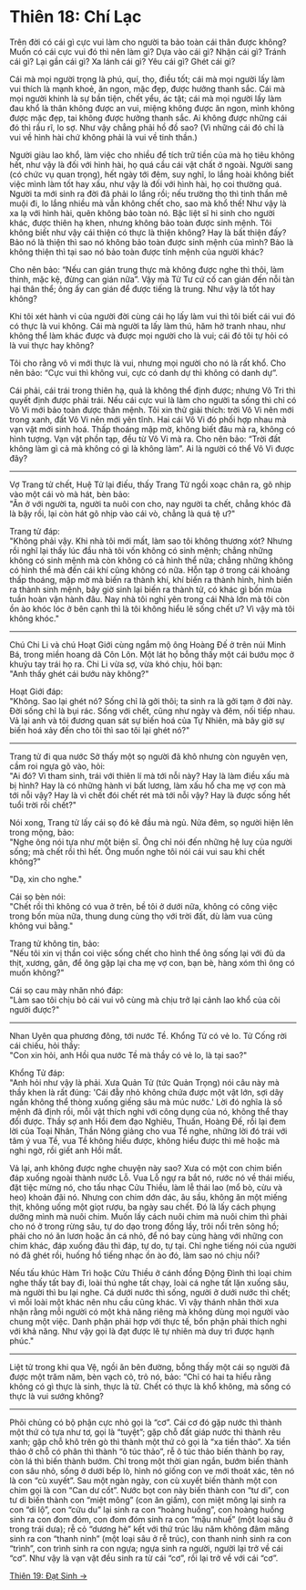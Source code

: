 # Thiên 18: Chí Lạc

Trên đời có cái gì cực vui làm cho người ta bảo toàn cái thân được không? Muốn
có cái cực vui đó thì nên làm gì? Dựa vào cái gì? Nhận cái gì? Tránh cái gì? Lại
gần cái gì? Xa lánh cái gì? Yêu cái gì? Ghét cái gì?

Cái mà mọi người trọng là phú, quí, thọ, điều tốt; cái mà mọi người lấy làm vui
thích là mạnh khoẻ, ăn ngon, mặc đẹp, được hưởng thanh sắc. Cái mà mọi người
khinh là sự bần tiện, chết yểu, ác tật; cái mà mọi người lấy làm đau khổ là thân
không được an vui, miệng không được ăn ngon, mình không được mặc đẹp, tai không
được hưởng thanh sắc. Ai không được những cái đó thì rầu rĩ, lo sợ. Như vậy
chẳng phải hồ đồ sao? (Vì những cái đó chỉ là vui về hình hài chứ không phải
là vui về tinh thần.)

Người giàu lao khổ, làm việc cho nhiều để tích trữ tiền của mà họ tiêu không
hết, như vậy là đối với hình hài, họ quá cầu cái vật chất ở ngoài. Người sang
(có chức vụ quan trọng), hết ngày tới đêm, suy nghĩ, lo lắng hoài không biết
việc mình làm tốt hay xấu, như vậy là đối với hình hài, họ coi thường quá. Người
ta mới sinh ra đời đã phải lo lắng rồi; nếu trường thọ thì tinh thần mê muội đi,
lo lắng nhiều mà vẫn không chết cho, sao mà khổ thế! Như vậy là xa lạ với hình
hài, quên không bảo toàn nó. Bậc liệt sĩ hi sinh cho người khác, được thiên hạ
khen, nhưng không bảo toàn được sinh mệnh. Tôi không biết như vậy cái thiện có
thực là thiện không? Hay là bất thiện đấy? Bảo nó là thiện thì sao nó không bảo
toàn được sinh mệnh của mình? Bảo là không thiện thì tại sao nó bảo toàn được
tính mệnh của người khác?

Cho nên bảo: “Nếu can gián trung thực mà không được nghe thì thôi, làm thinh,
mặc kệ, đừng can gián nữa”. Vậy mà Tử Tư cứ cố can gián đến nỗi tàn hại thân
thể; ông ấy can gián để được tiếng là trung. Như vậy là tốt hay không?

Khi tôi xét hành vi của người đời cùng cái họ lấy làm vui thì tôi biết cái vui
đó có thực là vui không. Cái mà người ta lấy làm thú, hăm hở tranh nhau, như
không thể làm khác được và được mọi người cho là vui; cái đó tôi tự hỏi có là
vui thực hay không?

Tôi cho rằng vô vi mới thực là vui, nhưng mọi người cho nó là rất khổ. Cho nên
bảo: “Cực vui thì không vui, cực có danh dự thì không có danh dự”.

Cái phải, cái trái trong thiên hạ, quả là không thể định được; nhưng Vô Tri thì
quyết định được phải trái. Nếu cái cực vui là làm cho người ta sống thì chỉ có
Vô Vi mới bảo toàn được thân mệnh. Tôi xin thử giải thích: trời Vô Vi nên mới
trong xanh, đất Vô Vi nên mới yên tĩnh. Hai cái Vô Vi đó phối hợp nhau mà vạn
vật mới sinh hoá. Thấp thoáng mập mờ, không biết đâu mà ra, không có hình tượng.
Vạn vật phồn tạp, đều từ Vô Vi mà ra. Cho nên bảo: “Trời đất không làm gì cả mà
không có gì là không làm”. Ai là người có thể Vô Vi được đây?

***

Vợ Trang tử chết, Huệ Tử lại điếu, thấy Trang Tử ngồi xoạc chân ra, gõ nhịp vào
một cái vò mà hát, bèn bảo:  
"Ăn ở với người ta, người ta nuôi con cho, nay người ta chết, chẳng khóc đã là
bậy rồi, lại còn hát gõ nhịp vào cái vò, chẳng là quá tệ ư?"

Trang tử đáp:  
"Không phải vậy. Khi nhà tôi mới mất, làm sao tôi không thương xót? Nhưng rồi
nghĩ lại thấy lúc đầu nhà tôi vốn không có sinh mệnh; chẳng những không có sinh
mệnh mà còn không có cả hình thể nữa; chẳng những không có hình thể mà đến cái
khí cũng không có nữa. Hỗn tạp ở trong cái khoảng thấp thoáng, mập mờ mà biến ra
thành khí, khí biến ra thành hình, hình biến ra thành sinh mệnh, bây giờ sinh
lại biến ra thành tử, có khác gì bốn mùa tuần hoàn vận hành đâu. Nay nhà tôi
nghỉ yên trong cái Nhà lớn mà tôi còn ồn ào khóc lóc ở bên cạnh thì là tôi không
hiểu lẽ sống chết ư? Vì vậy mà tôi không khóc."

***

Chú Chi Li và chú Hoạt Giới cùng ngắm mộ ông Hoàng Đế ở trên núi Minh Bá, trong
miền hoang dã Côn Lôn. Một lát họ bỗng thấy một cái bướu mọc ở khuỷu tay trái họ
ra. Chi Li vừa sợ, vừa khó chịu, hỏi bạn:  
"Anh thấy ghét cái bướu này không?"

Hoạt Giới đáp:  
"Không. Sao lại ghét nó? Sống chỉ là gởi thôi; ta sinh ra là gởi tạm ở đời này.
Đời sống chỉ là bụi rác. Sống với chết, cũng như ngày và đêm, nối tiếp nhau. Vả
lại anh và tôi đương quan sát sự biến hoá của Tự Nhiên, mà bây giờ sự biến hoá
xảy đến cho tôi thì sao tôi lại ghét nó?"

***

Trang tử đi qua nước Sở thấy một sọ người đã khô nhưng còn nguyên vẹn, cầm roi
ngựa gõ vào, hỏi:  
"Ai đó? Vì tham sinh, trái với thiên lí mà tới nỗi này? Hay là làm điều xấu mà
bị hình? Hay là có những hành vi bất lương, làm xấu hổ cha mẹ vợ con mà tới nỗi
vậy? Hay là vì chết đói chết rét mà tới nỗi vậy? Hay là được sống hết tuổi trời
rồi chết?"

Nói xong, Trang tử lấy cái sọ đó kê đầu mà ngủ. Nửa đêm, sọ người hiện lên trong
mộng, bảo:  
"Nghe ông nói tựa như một biện sĩ. Ông chỉ nói đến những hệ luỵ của người sống;
mà chết rồi thì hết. Ông muốn nghe tôi nói cái vui sau khi chết không?"

"Dạ, xin cho nghe."

Cái sọ bèn nói:  
"Chết rồi thì không có vua ở trên, bề tôi ở dưới nữa, không có công việc trong
bốn mùa nữa, thung dung cùng thọ với trời đất, dù làm vua cũng không vui bằng."

Trang tử không tin, bảo:  
"Nếu tôi xin vị thần coi việc sống chết cho hình thể ông sống lại với đủ da
thịt, xương, gân, để ông gặp lại cha mẹ vợ con, bạn bè, hàng xóm thì ông có muốn
không?"

Cái sọ cau mày nhăn nhó đáp:  
"Làm sao tôi chịu bỏ cái vui vô cùng mà chịu trở lại cảnh lao khổ của cõi người
được?"

***

Nhan Uyên qua phương đông, tới nước Tề. Khổng Tử có vẻ lo. Tử Cống rời cái
chiếu, hỏi thầy:  
"Con xin hỏi, anh Hồi qua nước Tề mà thầy có vẻ lo, là tại sao?"

Khổng Tử đáp:  
"Anh hỏi như vậy là phải. Xưa Quản Tử (tức Quản Trọng) nói câu này mà thầy khen
là rất đúng: 'Cái đẫy nhỏ không chứa được một vật lớn, sợi dây ngắn không thể
thòng xuống giếng sâu mà múc nước.' Lời đó nghĩa là số mệnh đã định rồi, mỗi vật
thích nghi với công dụng của nó, không thể thay đổi được. Thầy sợ anh Hồi đem
đạo Nghiêu, Thuấn, Hoàng Đế, rồi lại đem lời của Toại Nhân, Thần Nông giảng cho
vua Tề nghe, những lời đó trái với tâm ý vua Tề, vua Tề không hiểu được, không
hiểu được thì mê hoặc mà nghi ngờ, rồi giết anh Hồi mất.

Vả lại, anh không được nghe chuyện này sao? Xưa có một con chim biển đáp xuống
ngoài thành nước Lỗ. Vua Lỗ ngự ra bắt nó, rước nó về thái miếu, đặt tiệc mừng
nó, cho tấu nhạc Cửu Thiều, làm lễ thái lao (mổ bò, cừu và heo) khoản đãi nó.
Nhưng con chim dớn dác, âu sầu, không ăn một miếng thịt, không uống một giọt
rượu, ba ngày sau chết. Đó là lấy cách phụng dưỡng mình mà nuôi chim. Muốn lấy
cách nuôi chim mà nuôi chim thì phải cho nó ở trong rừng sâu, tự do dạo trong
đồng lầy, trôi nổi trên sông hồ; phải cho nó ăn lươn hoặc ăn cá nhỏ, để nó bay
cùng hàng với những con chim khác, đáp xuống đâu thì đáp, tự do, tự tại. Chỉ
nghe tiếng nói của người nó đã ghét rồi, huống hồ tiếng nhạc ồn ào đó, làm sao
nó chịu nổi?

Nếu tấu khúc Hàm Trì hoặc Cửu Thiều ở cánh đồng Động Đình thì loại chim nghe
thấy tất bay đi, loài thú nghe tất chạy, loài cá nghe tất lặn xuống sâu, mà
người thì bu lại nghe. Cá dưới nước thì sống, người ở dưới nước thì chết; vì mỗi
loài một khác nên nhu cầu cũng khác. Vì vậy thánh nhân thời xưa nhận rằng mỗi
người có một khả năng riêng mà không dùng mọi người vào chung một việc. Danh
phận phải hợp với thực tế, bổn phận phải thích nghi với khả năng. Như vậy gọi là
đạt được lẽ tự nhiên mà duy trì được hạnh phúc."

***

Liệt tử trong khi qua Vệ, ngồi ăn bên đường, bỗng thấy một cái sọ người đã được
một trăm năm, bèn vạch cỏ, trỏ nó, bảo: “Chỉ có hai ta hiểu rằng không có gì
thực là sinh, thực là tử. Chết có thực là khổ không, mà sống có thực là vui
sướng không?

 ***

Phôi chủng có bộ phận cực nhỏ gọi là “cơ”. Cái cơ đó gặp nước thì thành một thứ
cỏ tựa như tơ, gọi là “tuyệt”; gặp chỗ đất giáp nước thì thành rêu xanh; gặp
chỗ khô trên gò thì thành một thứ cỏ gọi là “xa tiền thảo”. Xa tiền thảo ở chỗ
có phân thì thành “ô túc thảo”, rễ ô túc thảo biến thành bọ ray, còn lá thì biến
thành bướm. Chỉ trong một thời gian ngắn, bướm biến thành con sâu nhỏ, sống ở
dưới bếp lò, hình nó giống con ve mới thoát xác, tên nó là con “cù xuyết”. Sau
một ngàn ngày, con cù xuyết biến thành một con chim gọi là con “Can dư cốt”.
Nước bọt con này biến thành con “tư di”, con tư di biến thành con “miệt mông”
(con ăn giấm), con miệt mông lại sinh ra con “di lộ”, con “cửu du” lại sinh ra
con “hoàng huống”, con hoàng huống sinh ra con đom đóm, con đom đóm sinh ra con
“mậu nhuế” (một loại sâu ở trong trái dưa); rễ cỏ “dương hè” kết với thứ trúc
lâu năm không đâm măng sinh ra con “thanh ninh” (một loại sâu ở rễ trúc), con
thanh ninh sinh ra con “trình”, con trình sinh ra con ngựa; ngựa sinh ra người,
người lại trở về cái “cơ”. Như vậy là vạn vật đều sinh ra từ cái “cơ”, rồi lại
trở về với cái “cơ”.

[Thiên 19: Đạt Sinh &rarr;](https://github.com/thaicuc/sach-trang-tu/blob/master/contents/19-dat-sinh.md)
